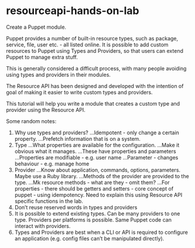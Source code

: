 # resourceapi-hands-on-lab
Create a Puppet module.

Puppet provides a number of built-in resource types, such as package, service, file, user etc. - all listed online. It is possible to add custom resources to Puppet using Types and Providers, so that users can extend Puppet to manage extra stuff.

This is generally considered a difficult process, with many people avoiding using types and providers in their modules.

The Resource API has been designed and developed with the intention of goal of making it easier to write custom types and providers.

This tutorial will help you write a module that creates a custom type and provider using the Resource API.

Some random notes:

1. Why use types and providers?
...Idempotent - only change a certain property.
...Prefetch information that is on a system.
2. Type
...What properties are available for the configuration.
...Make it obvious what it manages.
...These have properties and parameters
...Properties are modifiable - e.g. user name
...Parameter - changes behaviour - e.g. manage home
3. Provider
...Know about application, commands, options, parameters. Maybe use a Ruby library.
...Methods of the provider are provided to the type.
...Mk resource methods - what are they - omit them?
...For properties - there should be getters and setters - core concept of puppet - using idempotency. Need to explain this using Resource API specific functions in the lab.
4. Don’t reuse reserved words in types and providers
5. It is possible to extend existing types. Can be many providers to one type. Providers per platforms is possible. Same Puppet code can interact with providers.
6. Types and Providers are best when a CLI or API is required to configure an application (e.g. config files can’t be manipulated directly).
